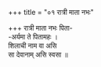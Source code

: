 +++
title = "०१ रात्री माता नभः"

+++
रात्री माता नभः पिता-  
-अर्यमा ते पितामहः ।  
शिलाची नाम वा असि  
सा देवानाम् असि स्वसा ॥